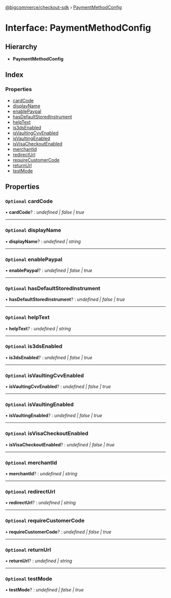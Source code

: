 [@bigcommerce/checkout-sdk](../README.md) › [PaymentMethodConfig](paymentmethodconfig.md)

# Interface: PaymentMethodConfig

## Hierarchy

* **PaymentMethodConfig**

## Index

### Properties

* [cardCode](paymentmethodconfig.md#optional-cardcode)
* [displayName](paymentmethodconfig.md#optional-displayname)
* [enablePaypal](paymentmethodconfig.md#optional-enablepaypal)
* [hasDefaultStoredInstrument](paymentmethodconfig.md#optional-hasdefaultstoredinstrument)
* [helpText](paymentmethodconfig.md#optional-helptext)
* [is3dsEnabled](paymentmethodconfig.md#optional-is3dsenabled)
* [isVaultingCvvEnabled](paymentmethodconfig.md#optional-isvaultingcvvenabled)
* [isVaultingEnabled](paymentmethodconfig.md#optional-isvaultingenabled)
* [isVisaCheckoutEnabled](paymentmethodconfig.md#optional-isvisacheckoutenabled)
* [merchantId](paymentmethodconfig.md#optional-merchantid)
* [redirectUrl](paymentmethodconfig.md#optional-redirecturl)
* [requireCustomerCode](paymentmethodconfig.md#optional-requirecustomercode)
* [returnUrl](paymentmethodconfig.md#optional-returnurl)
* [testMode](paymentmethodconfig.md#optional-testmode)

## Properties

### `Optional` cardCode

• **cardCode**? : *undefined | false | true*

___

### `Optional` displayName

• **displayName**? : *undefined | string*

___

### `Optional` enablePaypal

• **enablePaypal**? : *undefined | false | true*

___

### `Optional` hasDefaultStoredInstrument

• **hasDefaultStoredInstrument**? : *undefined | false | true*

___

### `Optional` helpText

• **helpText**? : *undefined | string*

___

### `Optional` is3dsEnabled

• **is3dsEnabled**? : *undefined | false | true*

___

### `Optional` isVaultingCvvEnabled

• **isVaultingCvvEnabled**? : *undefined | false | true*

___

### `Optional` isVaultingEnabled

• **isVaultingEnabled**? : *undefined | false | true*

___

### `Optional` isVisaCheckoutEnabled

• **isVisaCheckoutEnabled**? : *undefined | false | true*

___

### `Optional` merchantId

• **merchantId**? : *undefined | string*

___

### `Optional` redirectUrl

• **redirectUrl**? : *undefined | string*

___

### `Optional` requireCustomerCode

• **requireCustomerCode**? : *undefined | false | true*

___

### `Optional` returnUrl

• **returnUrl**? : *undefined | string*

___

### `Optional` testMode

• **testMode**? : *undefined | false | true*
